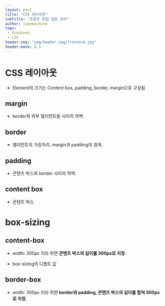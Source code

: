 ```yaml
---
layout: post
title: "CSS 레이아웃"
subtitle: "프론트 면접 질문 정리"
author: jopemachine
tags: 
 - Frontend
 - CSS
header-img: "img/header-img/frontend.jpg"
header-mask: 0.3
---
```


# CSS 레이아웃

- Element의 크기는 Content box, padding, border, margin으로 구성됨

## margin

- border와 외부 엘리먼트들 사이의 여백

## border

- 엘리먼트의 가장자리. margin과 padding의 경계.

## padding

- 콘텐츠 박스와 border 사이의 여백.

## content box

- 콘텐츠 박스

# box-sizing

## content-box

- width: 300px 이라 하면 **콘텐츠 박스의 길이를 300px로 지정**.

- box-sizing의 디폴트 값

## border-box

- width: 300px 이라 하면 **border와 padding, 콘텐츠 박스의 길이를 합쳐 300px로 지정**.

